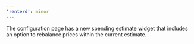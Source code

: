 ```yaml
---
'renterd': minor
---
```


The configuration page has a new spending estimate widget that includes an option to rebalance prices within the current estimate.
